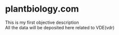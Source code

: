 # plantbiology.com
This is my first objective description
<br>
All the data will be deposited here related to VDE(vdr)
